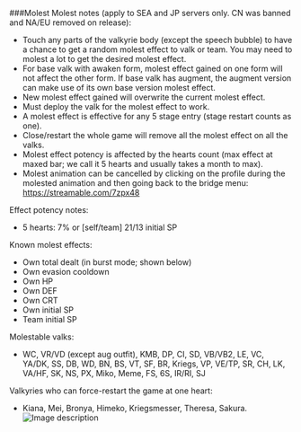 ###Molest
Molest notes (apply to SEA and JP servers only. CN was banned and NA/EU removed on release):
- Touch any parts of the valkyrie body (except the speech bubble) to have a chance to get a random molest effect to valk or team. You may need to molest a lot to get the desired molest effect.
- For base valk with awaken form, molest effect gained on one form will not affect the other form. If base valk has augment, the augment version can make use of its own base version molest effect.
- New molest effect gained will overwrite the current molest effect.
- Must deploy the valk for the molest effect to work.
- A molest effect is effective for any 5 stage entry (stage restart counts as one).
- Close/restart the whole game will remove all the molest effect on all the valks.
- Molest effect potency is affected by the hearts count (max effect at maxed bar; we call it 5 hearts and usually takes a month to max).
- Molest animation can be cancelled by clicking on the profile during the molested animation and then going back to the bridge menu: https://streamable.com/7zpx48


Effect potency notes:
- 5 hearts: 7% or [self/team] 21/13 initial SP

Known molest effects:
- Own total dealt (in burst mode; shown below)
- Own evasion cooldown
- Own HP
- Own DEF
- Own CRT
- Own initial SP
- Team initial SP

Molestable valks:
- WC, VR/VD (except aug outfit), KMB, DP, CI, SD, VB/VB2, LE, VC, YA/DK, SS, DB, WD, BN, BS, VT, SF, BR, Kriegs, VP, VE/TP, SR, CH, LK, VA/HF, SK, NS, PX, Miko, Meme, FS, 6S, IR/RI, SJ

Valkyries who can force-restart the game at one heart:
- Kiana, Mei, Bronya, Himeko, Kriegsmesser, Theresa, Sakura.
![Image description](https://files.catbox.moe/0xlipp.png)
